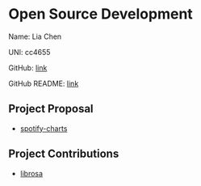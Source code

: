 # Open Source Development

Name: Lia Chen

UNI: cc4655

GitHub: [link](https://github.com/cordeliachen)

GitHub README: [link](https://github.com/cordeliachen/cordeliachen/blob/main/README.md)

## Project Proposal

- [spotify-charts](./projects/python/spotify-charts.md)

## Project Contributions

- [librosa](./projects/python/librosa.md)
